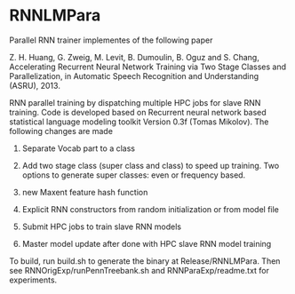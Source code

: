 # RNNLMPara
Parallel RNN trainer implementes of the following paper

Z. H.  Huang, G. Zweig, M. Levit, B. Dumoulin, B. Oguz and S. Chang, Accelerating Recurrent Neural 
Network Training via Two Stage Classes and Parallelization, in Automatic Speech Recognition and 
Understanding (ASRU), 2013.

RNN parallel training by dispatching multiple HPC jobs for slave RNN training. Code is developed 
based on Recurrent neural network based statistical language modeling toolkit Version 0.3f (Tomas 
Mikolov). The following changes are made

1) Separate Vocab part to a class

2) Add two stage class (super class and class) to speed up training. Two options to generate 
super classes: even or frequency based.

3) new Maxent feature hash function

4) Explicit RNN constructors from random initialization or from model file

5) Submit HPC jobs to train slave RNN models

6) Master model update after done with HPC slave RNN model training

To build, run build.sh to generate the binary at Release/RNNLMPara. Then see RNNOrigExp/runPennTreebank.sh and RNNParaExp/readme.txt for experiments. 




